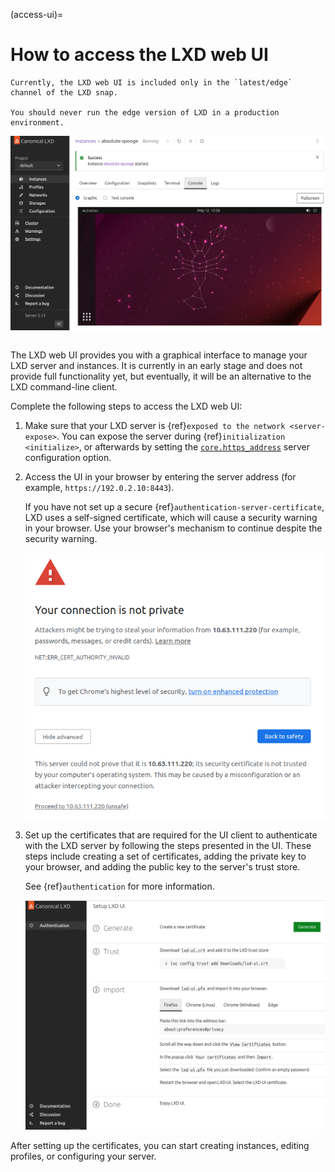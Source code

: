 (access-ui)=
# How to access the LXD web UI

```{important}
Currently, the LXD web UI is included only in the `latest/edge` channel of the LXD snap.

You should never run the edge version of LXD in a production environment.
```

![Graphical console of an instance in the LXD web UI](../images/ui_console.png)

```{youtube} https://www.youtube.com/watch?v=wqEH_d8LC1k
```

The LXD web UI provides you with a graphical interface to manage your LXD server and instances.
It is currently in an early stage and does not provide full functionality yet, but eventually, it will be an alternative to the LXD command-line client.

Complete the following steps to access the LXD web UI:

1. Make sure that your LXD server is {ref}`exposed to the network <server-expose>`.
   You can expose the server during {ref}`initialization <initialize>`, or afterwards by setting the [`core.https_address`](server-options-core) server configuration option.

1. Access the UI in your browser by entering the server address (for example, `https://192.0.2.10:8443`).

   If you have not set up a secure {ref}`authentication-server-certificate`, LXD uses a self-signed certificate, which will cause a security warning in your browser.
   Use your browser's mechanism to continue despite the security warning.

   ![Example for a security warning in Chrome](../images/ui_security_warning.png
)

1. Set up the certificates that are required for the UI client to authenticate with the LXD server by following the steps presented in the UI.
   These steps include creating a set of certificates, adding the private key to your browser, and adding the public key to the server's trust store.

   See {ref}`authentication` for more information.

   ![Instructions for setting up certificates for the UI](../images/ui_set_up_certificates.png
)

After setting up the certificates, you can start creating instances, editing profiles, or configuring your server.
